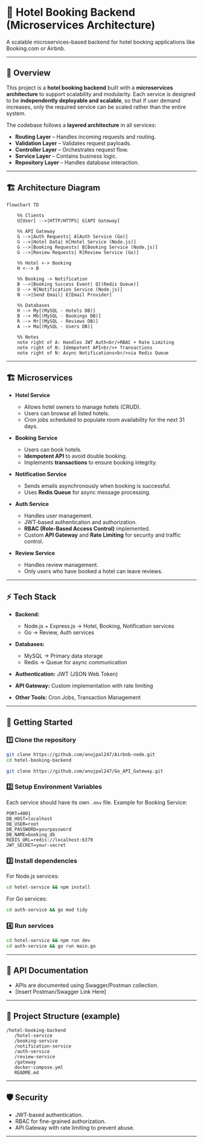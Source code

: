 
# 🏨 Hotel Booking Backend (Microservices Architecture)

A scalable microservices-based backend for hotel booking applications like Booking.com or Airbnb.

---

## 📖 Overview

This project is a **hotel booking backend** built with a **microservices architecture** to support scalability and modularity. Each service is designed to be **independently deployable and scalable**, so that if user demand increases, only the required service can be scaled rather than the entire system.

The codebase follows a **layered architecture** in all services:

* **Routing Layer** – Handles incoming requests and routing.
* **Validation Layer** – Validates request payloads.
* **Controller Layer** – Orchestrates request flow.
* **Service Layer** – Contains business logic.
* **Repository Layer** – Handles database interaction.

---

## 🏗️ Architecture Diagram

```mermaid
flowchart TD

    %% Clients
    U[User] -->|HTTP/HTTPS| G[API Gateway]

    %% API Gateway
    G -->|Auth Requests| A[Auth Service (Go)]
    G -->|Hotel Data| H[Hotel Service (Node.js)]
    G -->|Booking Requests| B[Booking Service (Node.js)]
    G -->|Review Requests| R[Review Service (Go)]
    
    %% Hotel <-> Booking
    H <--> B

    %% Booking -> Notification
    B -->|Booking Success Event| Q[(Redis Queue)]
    Q --> N[Notification Service (Node.js)]
    N -->|Send Email| E[Email Provider]

    %% Databases
    H --> My[(MySQL - Hotels DB)]
    B --> Mb[(MySQL - Bookings DB)]
    R --> Mr[(MySQL - Reviews DB)]
    A --> Ma[(MySQL - Users DB)]

    %% Notes
    note right of A: Handles JWT Auth<br/>RBAC + Rate Limiting
    note right of B: Idempotent API<br/>+ Transactions
    note right of N: Async Notifications<br/>via Redis Queue

```

---

## 🏗️ Microservices

* **Hotel Service**

  * Allows hotel owners to manage hotels (CRUD).
  * Users can browse all listed hotels.
  * Cron jobs scheduled to populate room availability for the next 31 days.

* **Booking Service**

  * Users can book hotels.
  * **Idempotent API** to avoid double booking.
  * Implements **transactions** to ensure booking integrity.

* **Notification Service**

  * Sends emails asynchronously when booking is successful.
  * Uses **Redis Queue** for async message processing.

* **Auth Service**

  * Handles user management.
  * JWT-based authentication and authorization.
  * **RBAC (Role-Based Access Control)** implemented.
  * Custom **API Gateway** and **Rate Limiting** for security and traffic control.

* **Review Service**

  * Handles review management.
  * Only users who have booked a hotel can leave reviews.

---

## ⚡ Tech Stack

* **Backend:**

  * Node.js + Express.js → Hotel, Booking, Notification services
  * Go → Review, Auth services
* **Databases:**

  * MySQL → Primary data storage
  * Redis → Queue for async communication
* **Authentication:** JWT (JSON Web Token)
* **API Gateway:** Custom implementation with rate limiting
* **Other Tools:** Cron Jobs, Transaction Management

---

## 🚀 Getting Started

### 1️⃣ Clone the repository

```bash
git clone https://github.com/anujpal247/Airbnb-node.git
cd hotel-booking-backend

git clone https://github.com/anujpal247/Go_API_Gateway.git
```

### 2️⃣ Setup Environment Variables

Each service should have its own `.env` file. Example for Booking Service:

```env
PORT=4001
DB_HOST=localhost
DB_USER=root
DB_PASSWORD=yourpassword
DB_NAME=booking_db
REDIS_URL=redis://localhost:6379
JWT_SECRET=your-secret
```

### 3️⃣ Install dependencies

For Node.js services:

```bash
cd hotel-service && npm install
```

For Go services:

```bash
cd auth-service && go mod tidy
```

### 4️⃣ Run services

```bash
cd hotel-service && npm run dev
cd auth-service && go run main.go
```

---

## 📌 API Documentation

* APIs are documented using Swagger/Postman collection.
* \[Insert Postman/Swagger Link Here]

---

## 📂 Project Structure (example)

```
/hotel-booking-backend
   /hotel-service
   /booking-service
   /notification-service
   /auth-service
   /review-service
   /gateway
   docker-compose.yml
   README.md
```

---

## 🛡️ Security

* JWT-based authentication.
* RBAC for fine-grained authorization.
* API Gateway with rate limiting to prevent abuse.

---







